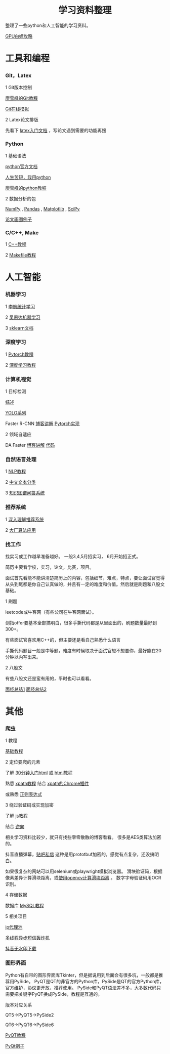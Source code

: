 <h1 align="center">学习资料整理</h1>

整理了一些python和人工智能的学习资料。

[GPU白嫖攻略](https://mp.weixin.qq.com/s/zYU3RY6dgH4pCWyW-WCRwQ)

# 工具和编程

### Git，Latex
1 Git版本控制

[廖雪峰的Git教程](https://www.liaoxuefeng.com/wiki/896043488029600)

[Git在线模拟](https://learngitbranching.js.org/?locale=zh_CN)

2 Latex论文排版

先看下
[latex入门文档](https://liam.page/2014/09/08/latex-introduction/)
，写论文遇到需要的功能再搜

### Python
1 基础语法

[python官方文档](https://docs.python.org/zh-cn/3/tutorial/index.html)

[人生苦短，我用python](https://www.cnblogs.com/derek1184405959/p/8579428.html)

[廖雪峰的python教程](https://www.liaoxuefeng.com/wiki/1016959663602400)

2 数据分析的包

[NumPy](https://www.runoob.com/numpy/numpy-tutorial.html)
,
[Pandas](https://www.runoob.com/pandas/pandas-tutorial.html)
,
[Matplotlib](https://www.runoob.com/matplotlib/matplotlib-tutorial.html)
,
[SciPy](https://www.runoob.com/scipy/scipy-tutorial.html)

[论文画图例子](https://scikit-learn.org/stable/auto_examples/)

### C/C++, Make
1 [C++教程](https://www.runoob.com/cplusplus/cpp-tutorial.html)

2 [Makefile教程](https://seisman.github.io/how-to-write-makefile/)

# 人工智能

### 机器学习

1 [李航统计学习](https://github.com/fengdu78/lihang-code)

2 [吴恩达机器学习](https://github.com/fengdu78/Coursera-ML-AndrewNg-Notes)

3 [sklearn文档](https://www.sklearncn.cn/)

### 深度学习
1 [Pytorch教程](https://github.com/zergtant/pytorch-handbook)

2 [深度学习教程](https://zh-v2.d2l.ai/)

### 计算机视觉
1 目标检测

[综述](https://www.jianshu.com/p/468e08f739bd)

[YOLO系列](https://zhuanlan.zhihu.com/p/136382095)

Faster R-CNN [博客讲解](https://blog.csdn.net/qq_27825451/article/details/88843333) [Pytorch实现](https://github.com/jwyang/faster-rcnn.pytorch)

2 领域自适应

DA Faster [博客讲解](https://blog.csdn.net/lichlee/article/details/106896694) [代码](https://github.com/tiancity-NJU/da-faster-rcnn-PyTorch)

### 自然语言处理
1 [NLP教程](https://github.com/NLP-LOVE/ML-NLP)

2 [中文文本分类](https://github.com/649453932/Bert-Chinese-Text-Classification-Pytorch)

3 [知识图谱问答系统](https://github.com/liuhuanyong/QASystemOnMedicalKG)

### 推荐系统
1 [深入理解推荐系统](https://mp.weixin.qq.com/mp/appmsgalbum?__biz=MzIwNDA5NDYzNA==&action=getalbum&album_id=1555890573570523140&subscene=0&scenenote=https%3A%2F%2Fmp.weixin.qq.com%2Fs%3F__biz%3DMzIwNDA5NDYzNA%3D%3D%26mid%3D2247490953%26idx%3D1%26sn%3Db8fcd7f631fe0821eaf3f98b7e7cf320%26chksm%3D96c4304ca1b3b95add3b5e7df0aabff0edd0434b680f22aba56e10d4a5b25b9f2deda776941b%26xtrack%3D1%26scene%3D0%26subscene%3D91%26sessionid%3D1619444384%26clicktime%3D1619444401%26enterid%3D1619444401%26ascene%3D7%26devicetype%3Dandroid-29%26version%3D28000335%26nettype%3DWIFI%26abtest_cookie%3DAAACAA%253D%253D%26lang%3Dzh_CN%26exportkey%3DAc%252BRyTsStoaRgUdEa4PnRR4%253D%26pass_ticket%3D4EnYLd%252BttgWB5sgcMItuY6VlJ30pPNSHJ11KnZi3oY7rnvCSxJJZhDSjRrDCUQBm%26wx_header%3D1&nolastread=1#wechat_redirect)

2 [大厂算法应用](https://www.6aiq.com/)


### 找工作
找实习或工作越早准备越好。
一般3,4,5月招实习，
6月开始招正式。

简历主要看学校，实习，论文，比赛，项目。

面试首先看能不能讲清楚简历上的内容，包括细节，难点，特点，要让面试官觉得从头到尾都是你自己认真做的，并且有一定的难度和价值。然后就是刷题和八股文基础。

1 刷题

leetcode或牛客网（有些公司在牛客网面试）。

剑指offer要基本全部搞明白，很多手撕代码都是从里面出的，刷题数量最好到300+。

有些面试官喜欢用C++的，但主要还是看自己熟悉什么语言

手撕代码题目一般是中等题，难度有时候取决于面试官想不想要你，最好能在20分钟以内写出来。

2 八股文

有些八股文还是蛮有用的，平时也可以看看。

[面经总结1](https://github.com/GYee/CV_interviews_Q-A)
[面经总结2](https://github.com/lcylmhlcy/Awesome-algorithm-interview)

# 其他

### 爬虫
1 教程

[基础教程](https://github.com/wistbean/learn_python3_spider)

2 定位要爬的元素

了解
[30分钟入门html](https://deerchao.cn/tutorials/html/html.htm)
或
[html教程](https://www.w3school.com.cn/html/index.asp)

熟悉
[xpath教程](https://www.runoob.com/xpath/xpath-tutorial.html)
结合
[xpath的Chrome插件](https://chrome.google.com/webstore/detail/xpath-helper/hgimnogjllphhhkhlmebbmlgjoejdpjl)

或熟悉
[正则表达式](https://www.runoob.com/regexp/regexp-tutorial.html)

3 绕过验证码或实现加密

了解
[js教程](https://www.liaoxuefeng.com/wiki/1022910821149312)

结合
[逆向](https://blog.csdn.net/weixin_43411585/article/details/117969306)

相关学习资料比较少，就只有找些零零散散的博客看看。
很多是AES类算法加密的。

抖音直播弹幕，[贴吧私信](https://github.com/Starry-OvO/Tieba-Manager)
这种是用prototbuf加密的，感觉有点复杂，还没搞明白。

如果很复杂的网站可以用selenium或playwright模拟浏览器。
滑块验证码，根据像素差异计算滑块距离，或[使用opencv计算滑块距离](https://github.com/xiong233/uestc_report_playwright/blob/master/slide.py) 。
数字字母验证码用OCR识别。

4 存储数据

数据库
[MySQL教程](https://www.cnblogs.com/mr-wid/archive/2013/05/09/3068229.html)

5 相关项目

[ip代理池](https://github.com/jhao104/proxy_pool)

[多线程异步短信轰炸机](https://github.com/WhaleFell/SMSBoom)

[抖音无水印下载](https://github.com/Evil0ctal/Douyin_TikTok_Download_API)

### 图形界面
Python有自带的图形界面库Tkinter，但是据说用到后面会有很多坑，一般都是推荐用PySide。
PyQT是QT的非官方的Python库，PySide是QT的官方Python库，官方维护，协议更开放，推荐使用。
PySide和PyQT语法差不多，大多数代码只需要把关键字PyQT换成PySide，教程是互通的。

版本对应关系

QT5->PyQT5->PySide2

QT6->PyQT6->PySide6

[PyQT教程](https://maicss.gitbook.io/pyqt-chinese-tutoral/)

[PyQt例子](https://github.com/PyQt5/PyQt)